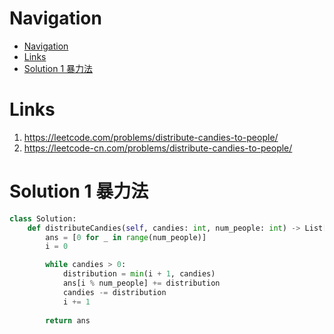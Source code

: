 # Navigation
- [Navigation](#navigation)
- [Links](#links)
- [Solution 1 暴力法](#solution-1-%e6%9a%b4%e5%8a%9b%e6%b3%95)

# Links
1. https://leetcode.com/problems/distribute-candies-to-people/
2. https://leetcode-cn.com/problems/distribute-candies-to-people/


# Solution 1 暴力法
```python
class Solution:
    def distributeCandies(self, candies: int, num_people: int) -> List[int]:
        ans = [0 for _ in range(num_people)]
        i = 0

        while candies > 0:
            distribution = min(i + 1, candies)
            ans[i % num_people] += distribution
            candies -= distribution
            i += 1
        
        return ans
```